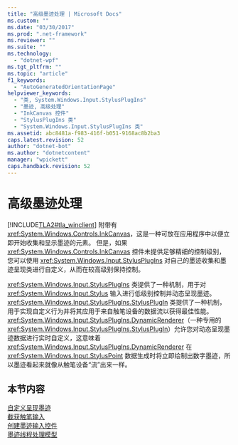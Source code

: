 ```yaml
---
title: "高级墨迹处理 | Microsoft Docs"
ms.custom: ""
ms.date: "03/30/2017"
ms.prod: ".net-framework"
ms.reviewer: ""
ms.suite: ""
ms.technology: 
  - "dotnet-wpf"
ms.tgt_pltfrm: ""
ms.topic: "article"
f1_keywords: 
  - "AutoGeneratedOrientationPage"
helpviewer_keywords: 
  - "类, System.Windows.Input.StylusPlugIns"
  - "墨迹, 高级处理"
  - "InkCanvas 控件"
  - "StylusPlugIns 类"
  - "System.Windows.Input.StylusPlugIns 类"
ms.assetid: abc8481a-f983-416f-b051-9168ac8b2ba3
caps.latest.revision: 52
author: "dotnet-bot"
ms.author: "dotnetcontent"
manager: "wpickett"
caps.handback.revision: 52
---
```

# 高级墨迹处理
[!INCLUDE[TLA2#tla_winclient](../../../../includes/tla2sharptla-winclient-md.md)] 附带有 <xref:System.Windows.Controls.InkCanvas>，这是一种可放在应用程序中以便立即开始收集和显示墨迹的元素。  但是，如果 <xref:System.Windows.Controls.InkCanvas> 控件未提供足够精细的控制级别，您可以使用 <xref:System.Windows.Input.StylusPlugIns> 对自己的墨迹收集和墨迹呈现类进行自定义，从而在较高级别保持控制。  
  
 <xref:System.Windows.Input.StylusPlugIns> 类提供了一种机制，用于对 <xref:System.Windows.Input.Stylus> 输入进行低级别控制并动态呈现墨迹。  <xref:System.Windows.Input.StylusPlugIns.StylusPlugIn> 类提供了一种机制，用于实现自定义行为并将其应用于来自触笔设备的数据流以获得最佳性能。  <xref:System.Windows.Input.StylusPlugIns.DynamicRenderer>（一种专用的 <xref:System.Windows.Input.StylusPlugIns.StylusPlugIn>）允许您对动态呈现墨迹数据进行实时自定义，这意味着 <xref:System.Windows.Input.StylusPlugIns.DynamicRenderer> 在 <xref:System.Windows.Input.StylusPoint> 数据生成时将立即绘制出数字墨迹，所以墨迹看起来就像从触笔设备“流”出来一样。  
  
## 本节内容  
 [自定义呈现墨迹](../../../../docs/framework/wpf/advanced/custom-rendering-ink.md)  
 [截获触笔输入](../../../../docs/framework/wpf/advanced/intercepting-input-from-the-stylus.md)  
 [创建墨迹输入控件](../../../../docs/framework/wpf/advanced/creating-an-ink-input-control.md)  
 [墨迹线程处理模型](../../../../docs/framework/wpf/advanced/the-ink-threading-model.md)